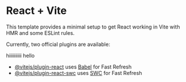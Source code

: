 # React + Vite

This template provides a minimal setup to get React working in Vite with HMR and some ESLint rules.

Currently, two official plugins are available:

hiiiiiiiiii
hello

- [@vitejs/plugin-react](https://github.com/vitejs/vite-plugin-react/blob/main/packages/plugin-react/README.md) uses [Babel](https://babeljs.io/) for Fast Refresh
- [@vitejs/plugin-react-swc](https://github.com/vitejs/vite-plugin-react-swc) uses [SWC](https://swc.rs/) for Fast Refresh
